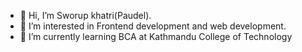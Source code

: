 - 👋 Hi, I’m Sworup khatri(Paudel).
- 👀 I’m interested in Frontend development and web development.
- 🌱 I’m currently learning BCA at Kathmandu College of Technology


<!---
PaudelSworup/PaudelSworup is a ✨ special ✨ repository because its `README.md` (this file) appears on your GitHub profile.
You can click the Preview link to take a look at your changes.
--->
